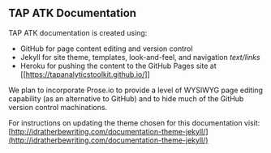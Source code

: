 ## TAP ATK Documentation 

TAP ATK documentation is created using: 

- GitHub for page content editing and version control 
- Jekyll for site theme, templates, look-and-feel, and navigation *text/links* 
- Heroku for pushing the content to the GitHub Pages site at [[https://tapanalyticstoolkit.github.io/]]

We plan to incorporate Prose.io to provide a level of WYSIWYG page editing capability (as an alternative to GitHub) and to hide much of the GitHub version control machinations. 

For instructions on updating the theme chosen for this documentation visit: [http://idratherbewriting.com/documentation-theme-jekyll/](http://idratherbewriting.com/documentation-theme-jekyll/) 
